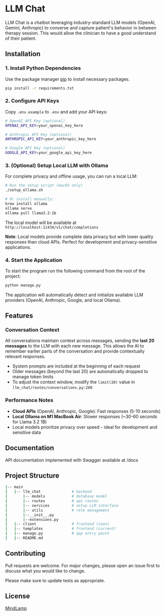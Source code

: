 # LLM Chat

LLM Chat is a chatbot leveraging industry-standard LLM models (OpenAI, Gemini, Anthropic) to converse and capture patient's behavior in between therapy session. This would allow the clinician to have a good understand of their patient.

## Installation

### 1. Install Python Dependencies

Use the package manager [pip](https://pip.pypa.io/en/stable/) to install necessary packages.

```bash
pip install -r requirements.txt
```

### 2. Configure API Keys

Copy `.env.example` to `.env` and add your API keys:

```bash
# OpenAI API Key (optional)
OPENAI_API_KEY=your_openai_key_here

# Anthropic API Key (optional)
ANTHROPIC_API_KEY=your_anthropic_key_here

# Google API Key (optional)
GOOGLE_API_KEY=your_google_api_key_here
```

### 3. (Optional) Setup Local LLM with Ollama

For complete privacy and offline usage, you can run a local LLM:

```bash
# Run the setup script (macOS only)
./setup_ollama.sh

# Or install manually:
brew install ollama
ollama serve
ollama pull llama3.2:1b
```

The local model will be available at `http://localhost:11434/v1/chat/completions`

**Note**: Local models provide complete data privacy but with lower quality responses than cloud APIs. Perfect for development and privacy-sensitive applications.

### 4. Start the Application

To start the program run the following command from the root of the project:
```bash
python manage.py
```

The application will automatically detect and initialize available LLM providers (OpenAI, Anthropic, Google, and local Ollama).

## Features

### Conversation Context
All conversations maintain context across messages, sending the **last 20 messages** to the LLM with each new message. This allows the AI to remember earlier parts of the conversation and provide contextually relevant responses.

- System prompts are included at the beginning of each request
- Older messages (beyond the last 20) are automatically dropped to manage token limits
- To adjust the context window, modify the `limit(20)` value in `llm_chat/routes/conversations.py:260`

### Performance Notes
- **Cloud APIs** (OpenAI, Anthropic, Google): Fast responses (5-10 seconds)
- **Local Ollama on M1 MacBook Air**: Slower responses (~30-60 seconds for Llama 3.2 1B)
- Local models prioritize privacy over speed - ideal for development and sensitive data

## Documentation
API documentation implemented with Swagger available at /docs

## Project Structure
```bash
|-- main
|   |-- llm_chat              # backend
|       |-- models            # database model
|       |-- routes            # api routes
|       |-- services          # setup LLM interface
|       |-- utils             # role management
|       |--__init__.py
|       |--extensions.py
|   |-- client                # frontend (soon)
|   |-- templates             # frontend (current)
|   |-- manage.py             # app entry point
|   |-- README.md
```

## Contributing

Pull requests are welcome. For major changes, please open an issue first
to discuss what you would like to change.

Please make sure to update tests as appropriate.

## License

[MindLamp](https://www.digitalpsych.org/mindlamp.html)